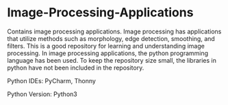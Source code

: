 # Image-Processing-Applications
Contains image processing applications. Image processing has applications that utilize methods such as morphology, edge detection, smoothing, and filters. This is a good repository for learning and understanding image processing.
In image processing applications, the python programming language has been used. To keep the repository size small, the libraries in python have not been included in the repository.

Python IDEs: PyCharm, Thonny

Python Version: Python3